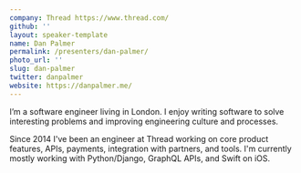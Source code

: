 ```yaml
---
company: Thread https://www.thread.com/
github: ''
layout: speaker-template
name: Dan Palmer
permalink: /presenters/dan-palmer/
photo_url: ''
slug: dan-palmer
twitter: danpalmer
website: https://danpalmer.me/
---
```


I’m a software engineer living in London. I enjoy writing software to solve interesting problems and improving engineering culture and processes.

Since 2014 I've been an engineer at Thread working on core product features, APIs, payments, integration with partners, and tools. I'm currently mostly working with Python/Django, GraphQL APIs, and Swift on iOS.